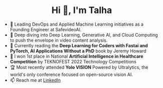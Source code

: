 <h1 align="center">Hi 👋, I'm Talha</h1>


- 🔭 Leading DevOps and Applied Machine Learning initiatives as a Founding Engineer at SafevideoAI.
- 🌱 Deep diving into Deep Learning, Generative AI, and Cloud Computing to push the envelope in video content analysis.
- 📖 Currently reading the **Deep Learning for Coders with Fastai and PyTorch, AI Applications Without a PhD** book by Jeremy Howard
- 🚀 I won 1st place in National **Artificial Intelligence in Healthcare Competition** by TEKNOFEST 2022 Technology Competitions
- 🏆 Most recently attended **Yolo VISION** Powered by Ultralytics, the world's only conference focused on open-source vision AI.
- 📫 Reach me at [LinkedIn](https://www.linkedin.com/in/talhasari/)
